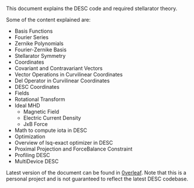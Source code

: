 This document explains the DESC code and required stellarator theory.

Some of the content explained are:

- Basis Functions
 - Fourier Series
 - Zernike Polynomials
 - Fourier-Zernike Basis
 - Stellarator Symmetry
- Coordinates
 - Covariant and Contravariant Vectors
 - Vector Operations in Curvilinear Coordinates
 - Del Operator in Curvilinear Coordinates
 - DESC Coordinates
- Fields
 - Rotational Transform
 - Ideal MHD
   - Magnetic Field
   - Electric Current Density
   - JxB Force
 - Math to compute iota in DESC
- Optimization
 - Overview of lsq-exact optimizer in DESC
 - Proximal Projection and ForceBalance Constraint
- Profiling DESC
- MultiDevice DESC

Latest version of the document can be found in [0verleaf](https://www.overleaf.com/read/cptqhvffhmsm#93c254). Note that this is a personal project and is not guaranteed to reflect the latest DESC codebase.